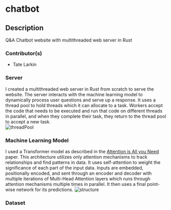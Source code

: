 # chatbot

## Description
Q&amp;A Chatbot website with multithreaded web server in Rust

### Contributor(s)
* Tate Larkin

### Server
I created a multithreaded web server in Rust from scratch to serve the website. The server interacts with the machine learning model to dynamically process user questions and serve up a response. It uses a thread pool to hold threads which it can allocate to a task. Workers accept the code that needs to be executed and run that code on different threads in parallel, and when they complete their task, they return to the thread pool to accept a new task.
<br>
![threadPool](https://user-images.githubusercontent.com/70344865/168331541-b2df86bf-7cf0-433a-ba59-048ac61947ba.png)

### Machine Learning Model
I used a Transformer model as described in the [Attention is All you Need](https://proceedings.neurips.cc/paper/2017/file/3f5ee243547dee91fbd053c1c4a845aa-Paper.pdf) paper. This architecture utilizes only attention mechanisms to track relationships and find patterns in data. It uses self-attention to weight the significance of each part of the input data. Inputs are embedded, positionally encoded, and sent through an encoder and decoder with multiple iterations of Multi-Head Attention layers which runs through attention mechanisms multiple times in parallel. It then uses a final point-wise network for its predictions.
![structure](https://user-images.githubusercontent.com/70344865/168329344-4978b250-fd0d-4a78-a280-0fb277451f74.png)

### Dataset
